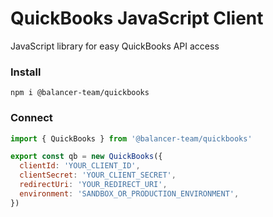 # QuickBooks JavaScript Client

JavaScript library for easy QuickBooks API access

### Install

```
npm i @balancer-team/quickbooks
```

### Connect

```js
import { QuickBooks } from '@balancer-team/quickbooks'

export const qb = new QuickBooks({
  clientId: 'YOUR_CLIENT_ID',
  clientSecret: 'YOUR_CLIENT_SECRET',
  redirectUri: 'YOUR_REDIRECT_URI',
  environment: 'SANDBOX_OR_PRODUCTION_ENVIRONMENT',
})
```
